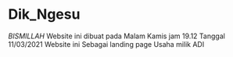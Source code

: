 # Dik_Ngesu
*BISMILLAH*
Website ini dibuat pada 
Malam Kamis jam 19.12
Tanggal 11/03/2021
Website ini Sebagai landing page Usaha milik ADI
